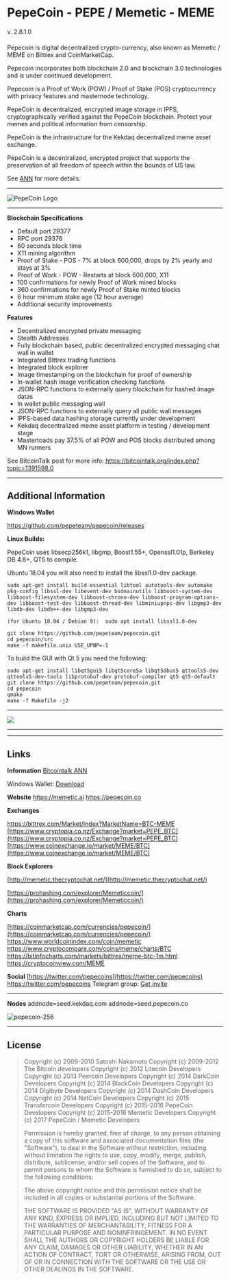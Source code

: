 # PepeCoin - PEPE  / Memetic - MEME

v. 2.8.1.0
####
Pepecoin is digital decentralized crypto-currency, also known as Memetic / MEME on Bittrex and CoinMarketCap.

Pepecoin incorporates both blockchain 2.0 and blockchain 3.0 technologies and is under continued development.

Pepecoin is a Proof of Work (POW) /  Proof of Stake (POS) cryptocurrency with privacy features and masternode technology.

PepeCoin is decentralized, encrypted image storage in IPFS, cryptographically verified against the PepeCoin blockchain. Protect your memes and political information from censorship.

PepeCoin is the infrastructure for the Kekdaq decentralized meme asset exchange.

PepeCoin is a decentralized, encrypted project that supports the preservation of all freedom of speech within the bounds of US law.

See [ANN](https://bitcointalk.org/index.php?topic=1391598.0) for more details.

***

![PepeCoin Logo](http://i.imgur.com/hDXKtDB.png  "PepeCoin Logo")

***
**Blockchain Specifications**

 - Default port 29377 
 - RPC port 29376
 - 60 seconds block time
 - X11 mining algorithm
 - Proof of Stake - POS - 7% at block 600,000, drops by 2% yearly and stays at 3%
 - Proof of Work - POW - Restarts at block 600,000, X11
 - 100 confirmations for newly Proof of Work mined blocks
 - 360 confirmations for newly Proof of Stake minted blocks
  - 6 hour minimum stake age (12 hour average)
  - Additional security improvements
  
 **Features**

- Decentralized encrypted private messaging
- Stealth Addresses
- Fully blockchain based, public decentralized encrypted messaging chat wall in wallet
- Integrated Bittrex trading functions
- Integrated block explorer
- Image timestamping on the blockchain for proof of ownership
- In-wallet hash image verification checking functions
- JSON-RPC functions to externally query blockchain for hashed image datas
- In wallet public messaging wall
- JSON-RPC functions to externally query all public wall messages
- IPFS-based  data hashing storage currently under development
- Kekdaq decentralized meme asset platform in testing / development stage
- Mastertoads pay 37.5% of all POW and POS blocks distributed among MN runners


See BitcoinTalk post for more info: https://bitcointalk.org/index.php?topic=1391598.0


-------------------------------
Additional Information
------------------------------
 
**Windows Wallet**

https://github.com/pepeteam/pepecoin/releases


**Linux Builds:**

PepeCoin uses libsecp256k1, libgmp, Boost1.55+, Openssl1.01p, Berkeley DB 4.8+, QT5 to compile.

Ubuntu 18.04 you will also need to install the libssl1.0-dev package.


	sudo apt-get install build-essential libtool autotools-dev automake pkg-config libssl-dev libevent-dev bsdmainutils libboost-system-dev libboost-filesystem-dev libboost-chrono-dev libboost-program-options-dev libboost-test-dev libboost-thread-dev libminiupnpc-dev libgmp3-dev libdb-dev libdb++-dev libgmp3-dev
	
	(for Ubuntu 18.04 / Debian 9):  sudo apt install libssl1.0-dev
	
	git clone https://github.com/pepeteam/pepecoin.git
	cd pepecoin/src
	make -f makefile.unix USE_UPNP=-1

To build the GUI with Qt 5 you need the following:

    sudo apt-get install libqt5gui5 libqt5core5a libqt5dbus5 qttools5-dev qttools5-dev-tools libprotobuf-dev protobuf-compiler qt5 qt5-default
    git clone https://github.com/pepeteam/pepecoin.git
    cd pepecoin 
    qmake
    make -f Makefile -j2


***
![](http://i.imgur.com/EfYNxub.png) 
***

--------------------
Links
--------------------

**Information**
[Bitcointalk ANN](https://bitcointalk.org/index.php?topic=1391598.0) 

Windows Wallet:  [Download](https://github.com/pepeteam/pepecoin/releases) 


**Website**
https://memetic.ai
https://pepecoin.co


**Exchanges**

[https://bittrex.com/Market/Index?MarketName=BTC-MEME  ](https://bittrex.com/Market/Index?MarketName=BTC-MEME  ) 
[https://www.cryptopia.co.nz/Exchange?market=PEPE_BTC](https://www.cryptopia.co.nz/Exchange?market=PEPE_BTC)
[https://www.coinexchange.io/market/MEME/BTC](https://www.coinexchange.io/market/MEME/BTC) 


**Block Explorers**

[http://memetic.thecryptochat.net/](http://memetic.thecryptochat.net/) 

[https://prohashing.com/explorer/Memeticcoin/](https://prohashing.com/explorer/Memeticcoin/) 


**Charts**

[https://coinmarketcap.com/currencies/pepecoin/](https://coinmarketcap.com/currencies/pepecoin/) 
https://www.worldcoinindex.com/coin/memetic
https://www.cryptocompare.com/coins/meme/charts/BTC
https://bitinfocharts.com/markets/bittrex/meme-btc-1m.html
https://cryptocoinview.com/MEME


**Social**
[https://twitter.com/pepecoins](https://twitter.com/pepecoins) https://twitter.com/pepecoins
Telegram group:  [Get invite](https://t.me/jpepecoins) 


***

**Nodes**
addnode=seed.kekdaq.com
addnode=seed.pepecoin.co

![pepecoin-256](https://i.imgur.com/xnSJvT9.jpg  "pepecoin-256")

------------------
License
------------------

>Copyright (c) 2009-2010 Satoshi Nakamoto
>Copyright (c) 2009-2012 The Bitcoin developers
>Copyright (c) 2012 Litecoin Developers
>Copyright (c) 2013 Peercoin Developers
>Copyright (c) 2014 DarkCoin Developers
>Copyright (c) 2014 BlackCoin Developers
>Copyright (c) 2014 Digibyte Developers
>Copyright (c) 2014 DashCoin Developers
>Copyright (c) 2014 NetCoin Developers
>Copyright (c) 2015 Transfercoin Developers
>Copyright (c) 2015-2016 PepeCoin Developers
>Copyright (c) 2015-2016 Memetic Developers
>Copyright (c) 2017 PepeCoin / Memetic Developers
>
>Permission is hereby granted, free of charge, to any person obtaining a copy
>of this software and associated documentation files (the "Software"), to deal
>in the Software without restriction, including without limitation the rights
>to use, copy, modify, merge, publish, distribute, sublicense, and/or sell
>copies of the Software, and to permit persons to whom the Software is
>furnished to do so, subject to the following conditions:
>
>The above copyright notice and this permission notice shall be included in
>all copies or substantial portions of the Software.
>
>THE SOFTWARE IS PROVIDED "AS IS", WITHOUT WARRANTY OF ANY KIND, EXPRESS OR
>IMPLIED, INCLUDING BUT NOT LIMITED TO THE WARRANTIES OF MERCHANTABILITY,
>FITNESS FOR A PARTICULAR PURPOSE AND NONINFRINGEMENT. IN NO EVENT SHALL THE
>AUTHORS OR COPYRIGHT HOLDERS BE LIABLE FOR ANY CLAIM, DAMAGES OR OTHER
>LIABILITY, WHETHER IN AN ACTION OF CONTRACT, TORT OR OTHERWISE, ARISING FROM,
>OUT OF OR IN CONNECTION WITH THE SOFTWARE OR THE USE OR OTHER DEALINGS IN
>THE SOFTWARE.
>
